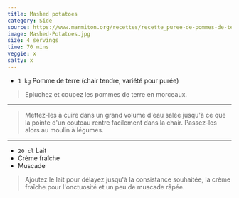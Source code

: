 ```yaml
---
title: Mashed potatoes
category: Side
source: https://www.marmiton.org/recettes/recette_puree-de-pommes-de-terre-maison_28054.aspx
image: Mashed-Potatoes.jpg
size: 4 servings
time: 70 mins
veggie: x
salty: x
---
```


* `1 kg` Pomme de terre (chair tendre, variété pour purée)

> Epluchez et coupez les pommes de terre en morceaux.

---

> Mettez-les à cuire dans un grand volume d'eau salée jusqu'à ce que la pointe d'un couteau rentre facilement dans la chair. Passez-les alors au moulin à légumes.

---

* `20 cl` Lait
* Crème fraîche
* Muscade

> Ajoutez le lait pour délayez jusqu'à la consistance souhaitée, la crème fraîche pour l'onctuosité et un peu de muscade râpée.
